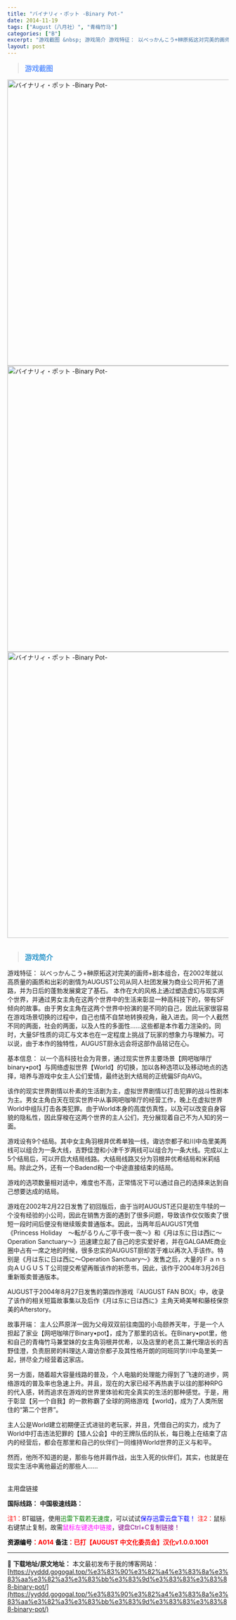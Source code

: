 ```yaml
---
title: "バイナリィ・ポット -Binary Pot-"
date: 2014-11-19
tags: ["August（八月社）", "青梅竹马"]
categories: ["B"]
excerpt: "游戏截图 &nbsp; 游戏简介 游戏特征： 以べっかんこう+榊原拓这对完美的画师+剧本组合，在2002年就以高质量的画质和出彩的剧情为AUGUST公司从同人社团发展为商业公司开拓了道路，并为日后的蓬勃发展奠定了基石。 本作在大的风格上通过塑造虚幻与现实两个世界，并通过男女主角在这两个世界中的生活来&hellip;"
layout: post
---
```


<div>
<blockquote><b><span style="font-size: 12pt; color: #6699ff;">游戏截图</span></b></blockquote>
<div><img title="点击放大" src="https://yyddd.gogogal.top/wp-content/uploads/2025/04/20250424_680a1ae0b1d7a.webp" alt="バイナリィ・ポット -Binary Pot-" width="650" /></div>
<div><img title="点击放大" src="https://yyddd.gogogal.top/wp-content/uploads/2025/04/20250424_680a1ae27c0b4.webp" alt="バイナリィ・ポット -Binary Pot-" width="650" /></div>
<div><img title="点击放大" src="https://yyddd.gogogal.top/wp-content/uploads/2025/04/20250424_680a1ae44542e.webp" alt="バイナリィ・ポット -Binary Pot-" width="650" /></div>
&nbsp;
<blockquote><b><span style="font-size: 12pt; color: #3399cc;">游戏简介</span></b></blockquote>
<div>游戏特征：
以べっかんこう+榊原拓这对完美的画师+剧本组合，在2002年就以高质量的画质和出彩的剧情为AUGUST公司从同人社团发展为商业公司开拓了道路，并为日后的蓬勃发展奠定了基石。
本作在大的风格上通过塑造虚幻与现实两个世界，并通过男女主角在这两个世界中的生活来彰显一种高科技下的，带有SF倾向的故事。由于男女主角在这两个世界中扮演的是不同的自己，因此玩家很容易在游戏场景切换的过程中，自己也情不自禁地转换视角，融入进去。同一个人截然不同的两面，社会的两面，以及人性的多面性……这些都是本作着力渲染的。同时，大量SF性质的词汇与文本也在一定程度上挑战了玩家的想象力与理解力。可以说，由于本作的独特性，AUGUST厨永远会将这部作品铭记在心。

基本信息：
以一个高科技社会为背景，通过现实世界主要场景【网吧咖啡厅binary•pot】与网络虚拟世界【World】的切换，加以各种选项以及移动地点的选择，培养与游戏中女主人公们爱情，最终达到大结局的正统偏SF向AVG。

该作的现实世界剧情以朴素的生活剧为主，虚拟世界剧情以打击犯罪的战斗性剧本为主。男女主角白天在现实世界中从事网吧咖啡厅的经营工作，晚上在虚拟世界World中组队打击各类犯罪。由于World本身的高度仿真性，以及可以改变自身容貌的隐私性，因此穿梭在这两个世界的主人公们，充分展现着自己不为人知的另一面。

游戏设有9个结局。其中女主角羽根井优希单独一线，诹访奈都子和川中岛里美两线可以组合为一条大线，吉野佳澄和小津千岁两线可以组合为一条大线。完成以上5个结局后，可以开启大结局线路。大结局线路又分为羽根井优希结局和米莉结局。除此之外，还有一个Badend和一个中途直接结束的结局。

游戏的选项数量相对适中，难度也不高，正常情况下可以通过自己的选择来达到自己想要达成的结局。

游戏在2002年2月22日发售了初回版后，由于当时AUGUST还只是初生牛犊的一个没有经验的小公司，因此在销售方面的遇到了很多问题，导致该作仅仅贩卖了很短一段时间后便没有继续贩卖普通版本。因此，当两年后AUGUST凭借《Princess Holiday　～転がるりんご亭千夜一夜～》和《月は东に日は西に～Operation Sanctuary～》迅速建立起了自己的忠实爱好者，并在GALGAME商业圈中占有一席之地的时候，很多忠实的AUGUST厨却苦于难以再次入手该作。特别是《月は东に日は西に～Operation Sanctuary～》发售之后，大量的Ｆａｎｓ向ＡＵＧＵＳＴ公司提交希望再贩该作的祈愿书，因此，该作于2004年3月26日重新贩卖普通版本。

AUGUST于2004年8月27日发售的第四作游戏『AUGUST FAN BOX』中，收录了该作的相关短篇故事集以及后作《月は东に日は西に》主角天崎美琴和藤枝保奈美的Afterstory。

故事开端：
主人公芦原洋一因为父母双双前往南国的小岛颐养天年，于是一个人担起了家业【网吧咖啡厅Binary•pot】，成为了那里的店长。在Binary•pot里，他和自己的青梅竹马兼堂妹的女主角羽根井优希，以及店里的老员工兼代理店长的吉野佳澄，负责厨房的料理达人诹访奈都子及其性格开朗的同班同学川中岛里美一起，拼尽全力经营着这家店。

另一方面，随着超大容量线路的普及，个人电脑的处理能力得到了飞速的进步，网络游戏的普及率也急速上升。并且，现在的大家已经不再热衷于以往的那种RPG的代入感，转而追求在游戏的世界里体验和完全真实的生活的那种感觉。于是，用于彰显【另一个自我】的一款称霸了全球的网络游戏【world】，成为了人类所居住的“第二个世界”。

主人公是World建立初期便正式进驻的老玩家，并且，凭借自己的实力，成为了World中打击违法犯罪的【猎人公会】中的王牌队伍的队长，每日晚上在结束了店内的经营后，都会在那里和自己的伙伴们一同维持World世界的正义与和平。

然而，他所不知道的是，那些与他并肩作战，出生入死的伙伴们，其实，也就是在现实生活中离他最近的那些人……

</div>
&nbsp;

</div>
<div class="panel panel-primary">
<div class="panel-heading">主用盘链接</div>
<div class="panel-body">

<b>国际线路：</b>
<b>中国极速线路：</b>


<span style="color: #ff0000;">注1：</span>BT磁链，使用<span style="color: #008000;">迅雷下载若无速度</span>，可以试试<span style="color: #0000ff;">保存迅雷云盘下载！</span>
<span style="color: #ff0000;">注2：</span>鼠标右键禁止复制，故需<span style="color: #ff00ff;">鼠标左键选中链接</span>，<span style="color: #800080;">键盘Ctrl+C复制链接！</span>

</div>
<div class="panel-footer"><span style="color: #ff0000;"><b><span style="color: #000000;">资源编号</span>：A014</b></span>
<span style="color: #ff0000;"><b><span style="color: #000000;">备注</span>：已打【AUGUST 中文化委员会】汉化v1.0.0.1001</b></span></div>
</div>

---
📖 **下载地址/原文地址：** 本文最初发布于我的博客网站：[https://yyddd.gogogal.top/%e3%83%90%e3%82%a4%e3%83%8a%e3%83%aa%e3%82%a3%e3%83%bb%e3%83%9d%e3%83%83%e3%83%88-binary-pot/](https://yyddd.gogogal.top/%e3%83%90%e3%82%a4%e3%83%8a%e3%83%aa%e3%82%a3%e3%83%bb%e3%83%9d%e3%83%83%e3%83%88-binary-pot/)

